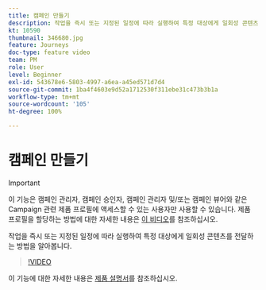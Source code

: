 ```yaml
---
title: 캠페인 만들기
description: 작업을 즉시 또는 지정된 일정에 따라 실행하여 특정 대상에게 일회성 콘텐츠를 전달하는 방법을 알아봅니다.
kt: 10590
thumbnail: 346680.jpg
feature: Journeys
doc-type: feature video
team: PM
role: User
level: Beginner
exl-id: 543678e6-5803-4997-a6ea-a45ed571d7d4
source-git-commit: 1ba4f4603e9d52a1712530f311ebe31c473b3b1a
workflow-type: tm+mt
source-wordcount: '105'
ht-degree: 100%

---
```


# 캠페인 만들기

>[!IMPORTANT]
>
>이 기능은 캠페인 관리자, 캠페인 승인자, 캠페인 관리자 및/또는 캠페인 뷰어와 같은 Campaign 관련 제품 프로필에 액세스할 수 있는 사용자만 사용할 수 있습니다. 제품 프로필을 할당하는 방법에 대한 자세한 내용은 [이 비디오](/help/set-up-access/access-management.md)를 참조하십시오.

작업을 즉시 또는 지정된 일정에 따라 실행하여 특정 대상에게 일회성 콘텐츠를 전달하는 방법을 알아봅니다.

>[!VIDEO](https://video.tv.adobe.com/v/346680?quality=12&learn=on)

이 기능에 대한 자세한 내용은 [제품 설명서](https://experienceleague.adobe.com/docs/journey-optimizer/using/campaigns/get-started-with-campaigns.html?lang=ko)를 참조하십시오.
